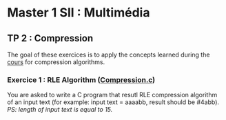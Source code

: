 # Master 1 SII : Multimédia

## TP 2 : Compression
The goal of these exercices is to apply the concepts learned during the [cours](https://canvas.instructure.com/courses/10470827/files/282986958?module_item_id=121916816) for compression algorithms.

### Exercice 1 : RLE Algorithm ([Compression.c](compression.c))
You are asked to write a C program that resutl RLE compression algorithm of an input text (for example: input text = aaaabb, result should be #4abb).
_PS: length of input text is equal to 15._
